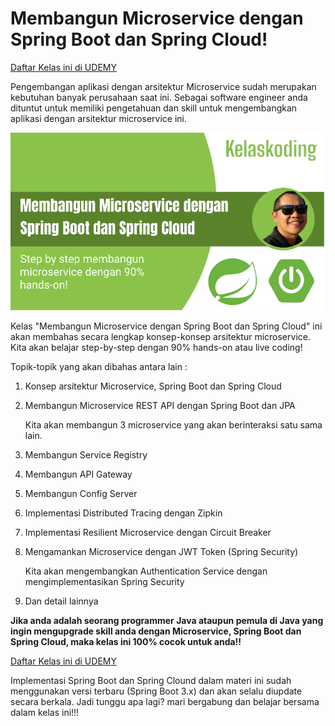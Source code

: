 # Membangun Microservice dengan Spring Boot dan Spring Cloud!

[Daftar Kelas ini di UDEMY](https://www.udemy.com/course/draft/5667286/?referralCode=EE3E5863D67DF606E433)

Pengembangan aplikasi dengan arsitektur Microservice sudah merupakan kebutuhan banyak perusahaan saat ini. Sebagai software engineer anda dituntut untuk memiliki pengetahuan dan skill untuk mengembangkan aplikasi dengan arsitektur microservice ini.

![enter image description here](https://github.com/hendrosteven/microservice-springboot-springcloud/blob/main/Microservice-SpringBoot-SpringCloud.png)

Kelas "Membangun Microservice dengan Spring Boot dan Spring Cloud" ini akan membahas secara lengkap konsep-konsep arsitektur microservice. Kita akan belajar step-by-step dengan 90% hands-on atau live coding!

  
Topik-topik yang akan dibahas antara lain :
1.  Konsep arsitektur Microservice, Spring Boot dan Spring Cloud
    
2.  Membangun Microservice REST API dengan Spring Boot dan JPA
    
     Kita akan membangun 3 microservice yang akan berinteraksi satu sama lain.
    
3.  Membangun Service Registry
    
4.  Membangun API Gateway
    
5.  Membangun Config Server
    
6.  Implementasi Distributed Tracing dengan Zipkin
    
7.  Implementasi Resilient Microservice dengan Circuit Breaker
    
8.  Mengamankan Microservice dengan JWT Token (Spring Security)
    
     Kita akan mengembangkan Authentication Service dengan mengimplementasikan Spring Security
    
9.  Dan detail lainnya

    
**Jika anda adalah seorang programmer Java ataupun pemula di Java yang ingin mengupgrade skill anda dengan Microservice, Spring Boot dan Spring Cloud, maka kelas ini 100% cocok untuk anda!!**

[Daftar Kelas ini di UDEMY](https://www.udemy.com/course/draft/5667286/?referralCode=EE3E5863D67DF606E433)  

Implementasi Spring Boot dan Spring Clound dalam materi ini sudah menggunakan versi terbaru (Spring Boot 3.x) dan akan selalu diupdate secara berkala. Jadi tunggu apa lagi? mari bergabung dan belajar bersama dalam kelas ini!!!
